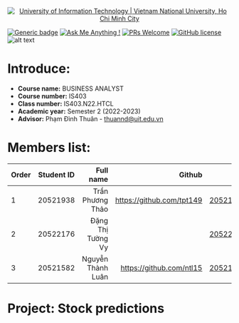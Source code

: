 <!-- Banner -->
<p align="center">
  <a href="https://www.uit.edu.vn/" title="University of Information Technology" style="border: none;">
    <img src="https://i.imgur.com/WmMnSRt.png" alt="University of Information Technology | Vietnam National University, Ho Chi Minh City">
  </a>
</p>

[![Generic badge](https://img.shields.io/badge/Status-working-<COLOR>.svg)](https://shields.io/)
[![Ask Me Anything !](https://img.shields.io/badge/Ask%20me-anything-1abc9c.svg)](https://github.com/tpt149/IS403.N22.HTCL_Nhom5/issues/new)
[![PRs Welcome](https://img.shields.io/badge/PRs-welcome-brightgreen.svg?style=flat-square)](http://makeapullrequest.com)
[![GitHub license](https://img.shields.io/github/license/Naereen/StrapDown.js.svg)](https://github.com/tpt149/IS403.N22.HTCL_Nhom5/blob/master/LICENSE)
![alt text](https://img.shields.io/badge/Language-Python-green)

# Introduce:
* __Course name:__ BUSINESS ANALYST
* __Course number:__ IS403
* __Class number:__ IS403.N22.HTCL
* __Academic year:__ Semester 2 (2022-2023)
* __Advisor:__ Phạm Đình Thuân - <thuannd@uit.edu.vn>

# Members list:
| Order  | Student ID    | Full name              | Github                                               | Email                   |
| ------ |:-------------:| ----------------------:|-----------------------------------------------------:|-------------------------:
| 1      | 20521938      | Trần Phương Thảo       |https://github.com/tpt149                             |20521938@gm.uit.edu.vn   |
| 2      | 20522176      | Đặng Thị Tường Vy      |                                                      |20522176@gm.uit.edu.vn   |
| 3      | 20521582      | Nguyễn Thành Luân      |https://github.com/ntl15                              |20521582@gm.uit.edu.vn   |

# Project: Stock predictions
